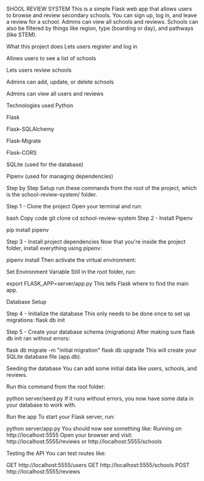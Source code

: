   SHOOL REVIEW SYSTEM
This is a simple Flask web app that allows users to browse and review secondary schools. You can sign up, log in, and leave a review for a school. Admins can view all schools and reviews. Schools can also be filtered by things like region, type (boarding or day), and pathways (like STEM).

What this project does
Lets users register and log in

Allows users to see a list of schools

Lets users review schools

Admins can add, update, or delete schools

Admins can view all users and reviews

Technologies used
Python

Flask

Flask-SQLAlchemy

Flask-Migrate

Flask-CORS

SQLite (used for the database)

Pipenv (used for managing dependencies)

Step by Step Setup
run these commands from the root of the project, which is the school-review-system/ folder.

Step 1 - Clone the project
Open your terminal and run:

bash
Copy code
git clone
cd school-review-system
Step 2 - Install Pipenv 

pip install pipenv

Step 3 - Install project dependencies
Now that you're inside the project folder, install everything using pipenv:

pipenv install
Then activate the virtual environment:

Set Environment Variable
Still in the root folder, run:

  export FLASK_APP=server/app.py
This tells Flask where to find the main app.

Database Setup

Step 4 - Initialize the database
This only needs to be done once to set up migrations:
flask db init

Step 5 - Create your database schema (migrations)
After making sure flask db init ran without errors:

flask db migrate -m "initial migration"
flask db upgrade
This will create your SQLite database file (app.db).

Seeding the database
You can add some initial data like users, schools, and reviews.

Run this command from the root folder:

python server/seed.py
If it runs without errors, you now have some data in your database to work with.

Run the app
To start your Flask server, run:

python server/app.py
You should now see something like:
Running on http://localhost:5555
Open your browser and visit: http://localhost:5555/reviews or http://localhost:5555/schools

Testing the API
You can test routes like:

GET http://localhost:5555/users
GET http://localhost:5555/schools
POST http://localhost:5555/reviews

